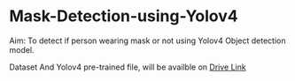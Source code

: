 # Mask-Detection-using-Yolov4
Aim: To detect if person wearing mask or not using Yolov4 Object detection model. 

Dataset And Yolov4 pre-trained file, will be availble on [Drive Link]([url](https://drive.google.com/drive/folders/1pxQBGbY4t0D5OwssDyoVOBoabxOwfq19?usp=sharing))
